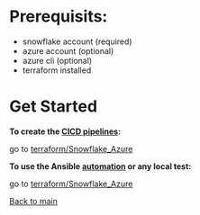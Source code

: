 # Prerequisits:
- snowflake account (required)
- azure account (optional)
- azure cli (optional)
- terraform installed

# Get Started
**To create the [CICD pipelines][1]:**
    
go to [terraform/Snowflake_Azure][2]

**To use the Ansible [automation][3] or any local test:**

go to [terraform/Snowflake_Azure][4]

[Back to main][5]

[1]: https://github.com/Philipeace/cloudsolutions/tree/main/azure
[2]: https://github.com/Philipeace/cloudsolutions/tree/main/terraform/Snowflake_Azure
[3]: https://github.com/Philipeace/cloudsolutions/tree/main/ansible
[4]: https://github.com/Philipeace/cloudsolutions/tree/main/terraform/Snowflake
[5]: https://github.com/Philipeace/cloudsolutions/tree/main/